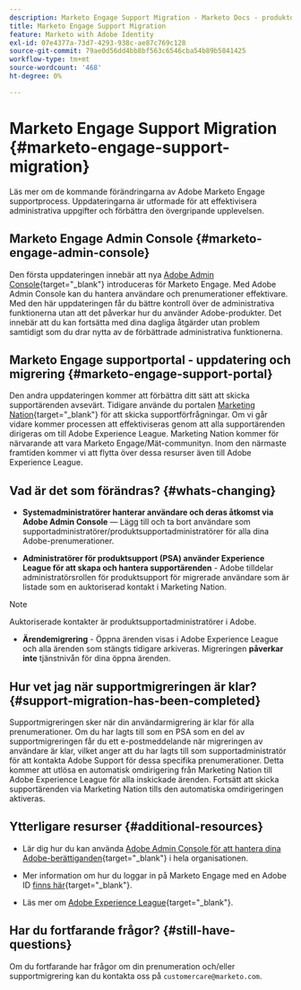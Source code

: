 ```yaml
---
description: Marketo Engage Support Migration - Marketo Docs - produktdokumentation
title: Marketo Engage Support Migration
feature: Marketo with Adobe Identity
exl-id: 07e4377a-73d7-4293-938c-ae87c769c128
source-git-commit: 79ae0d56dd4bb8bf563c6546cba54b89b5841425
workflow-type: tm+mt
source-wordcount: '468'
ht-degree: 0%

---
```


# Marketo Engage Support Migration {#marketo-engage-support-migration}

Läs mer om de kommande förändringarna av Adobe Marketo Engage supportprocess. Uppdateringarna är utformade för att effektivisera administrativa uppgifter och förbättra den övergripande upplevelsen.

## Marketo Engage Admin Console {#marketo-engage-admin-console}

Den första uppdateringen innebär att nya [Adobe Admin Console](https://helpx.adobe.com/se/enterprise/admin-guide.html){target="_blank"} introduceras för Marketo Engage. Med Adobe Admin Console kan du hantera användare och prenumerationer effektivare. Med den här uppdateringen får du bättre kontroll över de administrativa funktionerna utan att det påverkar hur du använder Adobe-produkter. Det innebär att du kan fortsätta med dina dagliga åtgärder utan problem samtidigt som du drar nytta av de förbättrade administrativa funktionerna.

## Marketo Engage supportportal - uppdatering och migrering {#marketo-engage-support-portal}

Den andra uppdateringen kommer att förbättra ditt sätt att skicka supportärenden avsevärt. Tidigare använde du portalen [Marketing Nation](https://nation.marketo.com/){target="_blank"} för att skicka supportförfrågningar. Om vi går vidare kommer processen att effektiviseras genom att alla supportärenden dirigeras om till Adobe Experience League. Marketing Nation kommer för närvarande att vara Marketo Engage/Mät-communityn. Inom den närmaste framtiden kommer vi att flytta över dessa resurser även till Adobe Experience League.

## Vad är det som förändras? {#whats-changing}

* **Systemadministratörer hanterar användare och deras åtkomst via Adobe Admin Console** — Lägg till och ta bort användare som supportadministratörer/produktsupportadministratörer för alla dina Adobe-prenumerationer.

* **Administratörer för produktsupport (PSA) använder Experience League för att skapa och hantera supportärenden** - Adobe tilldelar administratörsrollen för produktsupport för migrerade användare som är listade som en auktoriserad kontakt i Marketing Nation.

>[!NOTE]
>
>Auktoriserade kontakter är produktsupportadministratörer i Adobe.

* **Ärendemigrering** - Öppna ärenden visas i Adobe Experience League och alla ärenden som stängts tidigare arkiveras. Migreringen **påverkar inte** tjänstnivån för dina öppna ärenden.

## Hur vet jag när supportmigreringen är klar? {#support-migration-has-been-completed}

Supportmigreringen sker när din användarmigrering är klar för alla prenumerationer. Om du har lagts till som en PSA som en del av supportmigreringen får du ett e-postmeddelande när migreringen av användare är klar, vilket anger att du har lagts till som supportadministratör för att kontakta Adobe Support för dessa specifika prenumerationer. Detta kommer att utlösa en automatisk omdirigering från Marketing Nation till Adobe Experience League för alla inskickade ärenden. Fortsätt att skicka supportärenden via Marketing Nation tills den automatiska omdirigeringen aktiveras.

## Ytterligare resurser {#additional-resources}

* Lär dig hur du kan använda [Adobe Admin Console för att hantera dina Adobe-berättiganden](https://helpx.adobe.com/enterprise/using/admin-roles.html){target="_blank"} i hela organisationen.

* Mer information om hur du loggar in på Marketo Engage med en Adobe ID [finns här](/help/marketo/product-docs/administration/marketo-with-adobe-identity/user-sign-in-with-adobe-id.md){target="_blank"}.

* Läs mer om [Adobe Experience League](https://experienceleague.adobe.com/?lang=sv#home){target="_blank"}.

## Har du fortfarande frågor? {#still-have-questions}

Om du fortfarande har frågor om din prenumeration och/eller supportmigrering kan du kontakta oss på `customercare@marketo.com`.
